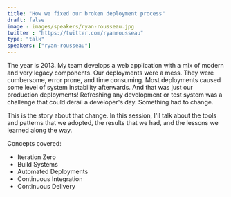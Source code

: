 ```yaml
---
title: "How we fixed our broken deployment process"
draft: false
image : images/speakers/ryan-rousseau.jpg
twitter : "https://twitter.com/ryanrousseau"
type: "talk"
speakers: ["ryan-rousseau"]
---
```


The year is 2013. My team develops a web application with a mix of modern and very legacy components. Our deployments were a mess. They were cumbersome, error prone, and time consuming. Most deployments caused some level of system instability afterwards. And that was just our production deployments! Refreshing any development or test system was a challenge that could derail a developer's day. Something had to change.

This is the story about that change. In this session, I'll talk about the tools and patterns that we adopted, the results that we had, and the lessons we learned along the way.

Concepts covered:

- Iteration Zero
- Build Systems
- Automated Deployments
- Continuous Integration
- Continuous Delivery
